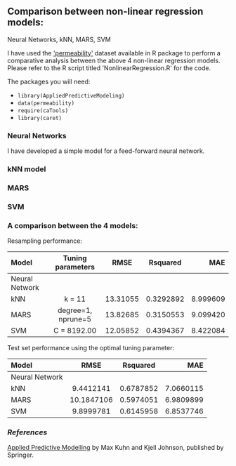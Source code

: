 ## Comparison between non-linear regression models:
Neural Networks, kNN, MARS, SVM

I have used the ['permeability'](http://appliedpredictivemodeling.com/data) dataset available in R package to perform a comparative analysis between the above 4 non-linear regression models. Please refer to the R script titled 'NonlinearRegression.R' for the code.

The packages you will need:
- `library(AppliedPredictiveModeling)`
- `data(permeability)`
- `require(caTools)`
- `library(caret)`


### **Neural Networks**
I have developed a simple model for a feed-forward neural network.


### **kNN model**

### **MARS**

### **SVM**

### A comparison between the 4 models:

Resampling performance:

| Model          | Tuning parameters | RMSE    | Rsquared | MAE    |
|:---------------|:-----------------:|:-------:|:--------:|-------:|
|Neural Network  |                   |         |          |        |
|kNN             |k = 11             |13.31055 |0.3292892 |8.999609|
|MARS            |degree=1, nprune=5 |13.82685 |0.3150553 |9.099420|
|SVM             |C = 8192.00        |12.05852 |0.4394367 |8.422084|

Test set performance using the optimal tuning parameter:

| Model          | RMSE     | Rsquared | MAE     |
|:---------------|:--------:|:--------:|--------:|
|Neural Network  |          |          |         |
|kNN             |9.4412141 |0.6787852 |7.0660115|
|MARS            |10.1847106|0.5974051 |6.9809899|
|SVM             |9.8999781 |0.6145958 |6.8537746|


### *References*
[Applied Predictive Modelling](http://appliedpredictivemodeling.com/) by Max Kuhn and Kjell Johnson, published by Springer.


